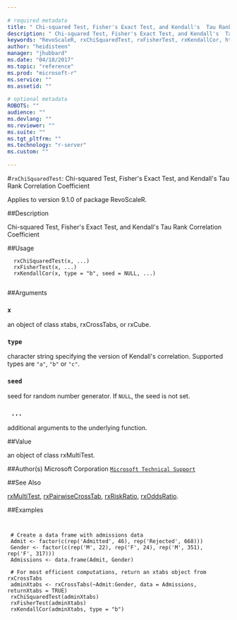 ```yaml
--- 
 
# required metadata 
title: " Chi-squared Test, Fisher's Exact Test, and Kendall's  Tau Rank Correlation Coefficient " 
description: " Chi-squared Test, Fisher's Exact Test, and Kendall's  Tau Rank Correlation Coefficient " 
keywords: "RevoScaleR, rxChiSquaredTest, rxFisherTest, rxKendallCor, htest" 
author: "heidisteen" 
manager: "jhubbard" 
ms.date: "04/18/2017" 
ms.topic: "reference" 
ms.prod: "microsoft-r" 
ms.service: "" 
ms.assetid: "" 
 
# optional metadata 
ROBOTS: "" 
audience: "" 
ms.devlang: "" 
ms.reviewer: "" 
ms.suite: "" 
ms.tgt_pltfrm: "" 
ms.technology: "r-server" 
ms.custom: "" 
 
--- 
```

 
 
 
 
 
 #`rxChiSquaredTest`:  Chi-squared Test, Fisher's Exact Test, and Kendall's  Tau Rank Correlation Coefficient 

 Applies to version 9.1.0 of package RevoScaleR.
 
 
 ##Description
 
Chi-squared Test, Fisher's Exact Test, and Kendall's  Tau Rank Correlation Coefficient
 
 
 
 ##Usage

```   
  rxChiSquaredTest(x, ...)
  rxFisherTest(x, ...)
  rxKendallCor(x, type = "b", seed = NULL, ...)
 
```
 
 
 ##Arguments

   
    
 ### `x`
 an object of class xtabs, rxCrossTabs, or rxCube. 
  
  
    
 ### `type`
 character string specifying the version of Kendall's correlation. Supported types are `"a"`, `"b"` or `"c"`. 
  
  
    
 ### `seed`
 seed for random number generator. If `NULL`, the seed is not set. 
  
  
    
 ### ` ...`
 additional arguments to the underlying function. 
  
 
 
 
 ##Value
 
an object of class rxMultiTest.
 
 
 ##Author(s)
 Microsoft Corporation [`Microsoft Technical Support`](https://go.microsoft.com/fwlink/?LinkID=698556&clcid=0x409)
 
 
 
 ##See Also
 
[rxMultiTest](rxmultitest.md),
[rxPairwiseCrossTab](rxpairwisecrosstab.md),
[rxRiskRatio](rxriskratio.md),
[rxOddsRatio](rxriskratio.md).
   
 
 ##Examples

 ```
   
  
  # Create a data frame with admissions data
  Admit <- factor(c(rep('Admitted', 46), rep('Rejected', 668)))
  Gender <- factor(c(rep('M', 22), rep('F', 24), rep('M', 351), rep('F', 317)))
  Admissions <- data.frame(Admit, Gender)
  
  # For most efficient computations, return an xtabs object from rxCrossTabs
  adminXtabs <- rxCrossTabs(~Admit:Gender, data = Admissions, returnXtabs = TRUE)
  rxChiSquaredTest(adminXtabs)
  rxFisherTest(adminXtabs)
  rxKendallCor(adminXtabs, type = "b")
 
```
 
 
 
